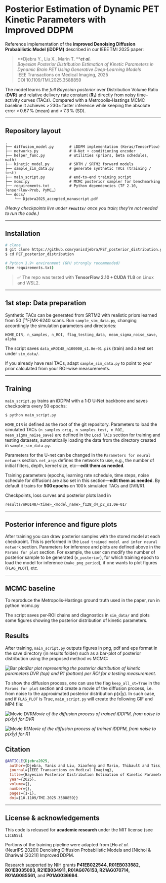 # Posterior Estimation of Dynamic PET Kinetic Parameters with Improved DDPM



Reference implementation of the **improved Denoising Diffusion Probabilistic Model (iDDPM)** described in our IEEE TMI 2025 paper:

> **Djebra Y., Liu X., Marin T. *****et al.***  \
> *Bayesian Posterior Distribution Estimation of Kinetic Parameters in Dynamic Brain PET Using Generative Deep‑Learning Models*  \
> IEEE Transactions on Medical Imaging, 2025  \
> DOI 10.1109/TMI.2025.3588859

The model learns the *full Bayesian posterior* over Distribution Volume Ratio (**DVR**) and relative delivery rate constant (**R₁**) directly from noisy time–activity curves (TACs). Compared with a Metropolis‑Hastings MCMC baseline it achieves > 230× faster inference while keeping the absolute error < 0.67 % (mean) and < 7.3 % (SD).

---

## Repository layout

```
.
├── diffusion_model.py       # iDDPM implementation (Keras/TensorFlow)
├── networks.py              # U‑Net + conditioning encoder
├── helper_func.py           # utilities (priors, beta schedules, math)
├── kinetic_model.py         # SRTM / SRTM2 forward models
├── sample_sim_data.py       # generate synthetic TACs (training / test)
├── main_script.py           # end‑to‑end training script
├── mcmc.py                  # MCMC posterior sampler for benchmarking
├── requirements.txt         # Python dependencies (TF 2.10, TensorFlow‑Prob, PyMC…)
└── docs/
    └── Djebra2025_accepted_manuscript.pdf
```

*(Heavy checkpoints live under **`results/`** once you train; they’re not needed to run the code.)*

---

## Installation

```bash
# clone
$ git clone https://github.com/yanisdjebra/PET_posterior_distribution.git
$ cd PET_posterior_distribution

# Python 3.9+ environment (GPU strongly recommended)
(See requirements.txt)
```

> ✅ The repo was tested with **TensorFlow 2.10 + CUDA 11.8** on Linux and WSL2.

---

## 1st step: Data preparation

Synthetic TACs can be generated from SRTM2 with realistic priors learned from 50 [¹⁸F]MK‑6240 scans.
Run `sample_sim_data.py`, changing accordingly the simulation parameters and directories:
```
HOME_DIR, n_samples, n_ROI, flag_testing_data, mean_sigma_noise_save, alpha
```

The script saves `data_nROI48_n100000_s1.0e-01.pik` (train) and a test set under `sim_data/`.

If you already have real TACs, adapt `sample_sim_data.py` to point to your prior calculated from your ROI‑wise measurements.

---

## Training

`main_script.py` trains an iDDPM with a 1‑D U‑Net backbone and saves checkpoints every 50 epochs:

```bash
$ python main_script.py
```
`HOME_DIR` is defined as the root of the git repository. Parameters to load the simulated TACs `(n_samples_orig, n_samples_test, n_ROI, mean_sigma_noise_save)` are defined in the `Load TACs` section for training and testing datasets, automatically loading the data from the directory created in `sample_sim_data.py`.

Parameters for the U-net can be changed in the `Parameters for neural network` section. `net_args` defines the network to use, e.g., the number of initial filters, depth, kernel size, etc—**edit them as needed**.

Training parameters (epochs, learning rate schedule, time steps, noise schedule for diffusion) are also set in this section—**edit them as needed**. By default it trains for **500 epochs** on 100 k simulated TACs and DVR/R1.

Checkpoints, loss curves and posterior plots land in

```
results/nROI48/<time>_<model_name>_f128_d4_p2_s1.0e-01/
```

---

## Posterior inference and figure plots

After training you can draw posterior samples with the stored model at each checkpoint. This is performed in the `Load trained model and infer neural network` section. Parameters for inference and plots are defined above in the `Params for plot` section. For example, the user can modify the number of posterior sample to be generated (`n_posterior`), for which training epoch to load the model for inference (`make_png_period`), if one wants to plot figures (`FLAG_PLOT`), etc.

---

## MCMC baseline

To reproduce the Metropolis‑Hastings ground truth used in the paper, run in python mcmc.py

The script saves per‑ROI chains and diagnostics in `sim_data/` and plots some figures showing the posterior distribution of kinetic parameters.


## Results

After training, `main_script.py` outputs figures in png, pdf and eps format in the save directory (in results folder) such as a bar-plot of posterior distribution using the proposed method vs MCMC:

![Bar plot](./results/nROI48/25-07-10_16-13-15_train/25-07-14_16-35_improved_ddpm_f128_d4_p2_s1.0e-01/cp_450/_s1.0e-01/barplot_epoch450_km_obs-0.842-0.833-0.013.png)*Bar plot representing the posterior distribution of kinetic parameters DVR (top) and R1 (bottom) per ROI for a testing measurement.*


To show the diffusion process, one can use the flag `keep_all_xt=True` in the `Params for plot` section and create a movie of the diffusion process, i.e. from noise to the approximated posterior distribution p(x|y). In such case, and if `FLAG_PLOT` is True, ``main_script.py`` will create the following GIF and MP4 file:

![Movie DVR](./results/nROI48/25-07-10_16-13-15_train/25-07-14_16-35_improved_ddpm_f128_d4_p2_s1.0e-01/cp_450/_s1.0e-01/dist_DVR_epoch450_km_obs-0.842-0.833-0.013.gif)*Movie of the diffusion process of trained iDDPM, from noise to p(x|y) for DVR*

![Movie R1](./results/nROI48/25-07-10_16-13-15_train/25-07-14_16-35_improved_ddpm_f128_d4_p2_s1.0e-01/cp_450/_s1.0e-01/dist_R1_epoch450_km_obs-0.842-0.833-0.013.gif)*Movie of the diffusion process of trained iDDPM, from noise to p(x|y) for R1*

## Citation

```bibtex
@ARTICLE{Djebra2025,
  author={Djebra, Yanis and Liu, Xiaofeng and Marin, Thibault and Tiss, Amal and Dhaynaut, Maeva and Guehl, Nicolas and Johnson, Keith and Fakhri, Georges El and Ma, Chao and Ouyang, Jinsong},
  journal={IEEE Transactions on Medical Imaging}, 
  title={Bayesian Posterior Distribution Estimation of Kinetic Parameters in Dynamic Brain PET Using Generative Deep Learning Models}, 
  year={2025},
  volume={},
  number={},
  pages={1-1},
  doi={10.1109/TMI.2025.3588859}}
```

---

## License & acknowledgements

This code is released for **academic research** under the MIT license (see `LICENSE`).

Portions of the training pipeline were adapted from [Ho *et al.* (NeurIPS 2020)] Denoising Diffusion Probabilistic Models and [Nichol & Dhariwal (2021)] Improved DDPM.

Research supported by NIH grants **P41EB022544, R01EB033582, R01EB035093, R21EB034911, R01AG076153, R21AG070714, R01AG085561,** and **P01AG036694**.

